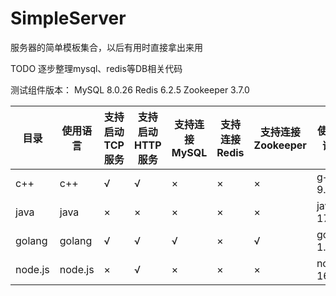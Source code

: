 # SimpleServer

服务器的简单模板集合，以后有用时直接拿出来用

TODO 逐步整理mysql、redis等DB相关代码

测试组件版本：
MySQL 8.0.26
Redis 6.2.5
Zookeeper 3.7.0

| 目录  | 使用语言 | 支持启动TCP服务 | 支持启动HTTP服务 | 支持连接MySQL | 支持连接Redis | 支持连接Zookeeper | 使用编译器 |
|-------|---------|-----------------|-----------------|--------------|---------------|------------------|-----------|
| c++   | c++     | √               | √               | ×            | ×             | ×                | g++ 9.3.0 |
| java  | java    | ×               | ×               | ×            | ×             | ×                | java 17 |
| golang | golang | √               | √               | √            | ×             | √                | go 1.17.1 |
| node.js| node.js| ×               | √               | ×            | ×             | ×                | node 16.9.0 |